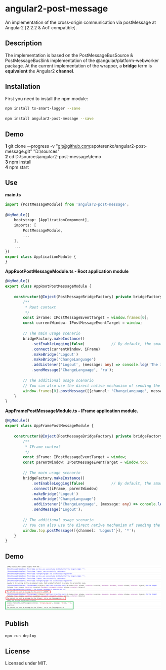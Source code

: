 # angular2-post-message

An implementation of the cross-origin communication via postMessage at Angular2 [2.2.2 & AoT compatible].

## Description

The implementation is based on the PostMessageBusSource & PostMessageBusSink implementation of the @angular/platform-webworker package.
At the current implementation of the wrapper, a **bridge** term is **equivalent** the Angular2 **channel**.  

## Installation

First you need to install the npm module:
```sh
npm install ts-smart-logger --save

npm install angular2-post-message --save
```

## Demo

**1** git clone --progress -v "git@github.com:apoterenko/angular2-post-message.git" "D:\sources"  
**2** cd D:\sources\angular2-post-message\demo  
**3** npm install  
**4** npm start 

## Use

**main.ts**
```typescript
import {PostMessageModule} from 'angular2-post-message';

@NgModule({
    bootstrap: [ApplicationComponent],
    imports: [
        PostMessageModule,
        ...
    ],
    ...
})
export class ApplicationModule {
}
```

**AppRootPostMessageModule.ts - Root application module**
```typescript
@NgModule()
export class AppRootPostMessageModule {

	constructor(@Inject(PostMessageBridgeFactory) private bridgeFactory: PostMessageBridgeFactory) {
		/**
		 * Root context
		 */
		const iFrame: IPostMessageEventTarget = window.frames[0];
		const currentWindow: IPostMessageEventTarget = window;

		// The main usage scenario
		bridgeFactory.makeInstance()
			.setEnableLogging(false)            // By default, the smart logger is enabled
			.connect(currentWindow, iFrame)
			.makeBridge('Logout')
			.makeBridge('ChangeLanguage')
			.addListener('Logout', (message: any) => console.log('The iframe has sent a message to the parent: LOGOUT'))
			.sendMessage('ChangeLanguage', 'ru');

		// The additional usage scenario
		// You can also use the direct native mechanism of sending the message (if the external application does not use Angular2)
		window.frames[0].postMessage([{channel: 'ChangeLanguage', message: 'de'}], '*');
	}
}
```

**AppFramePostMessageModule.ts - IFrame application module.**
```typescript
@NgModule()
export class AppFramePostMessageModule {

	constructor(@Inject(PostMessageBridgeFactory) private bridgeFactory: PostMessageBridgeFactory) {
		/**
		 * IFrame context
		 */
		const iFrame: IPostMessageEventTarget = window;
		const parentWindow: IPostMessageEventTarget = window.top;

		// The main usage scenario
		bridgeFactory.makeInstance()
			.setEnableLogging(false)            // By default, the smart logger is enabled
			.connect(iFrame, parentWindow)
			.makeBridge('Logout')
			.makeBridge('ChangeLanguage')
			.addListener('ChangeLanguage', (message: any) => console.log(`The parent has sent a message to the iframe - set a new language as: ${message}`))
			.sendMessage('Logout');

		// The additional usage scenario
		// You can also use the direct native mechanism of sending the message (if the external application does not use Angular2)
		window.top.postMessage([{channel: 'Logout'}], '*');
	}
}
```

## Demo

![Preview](preview.png)

## Publish

```sh
npm run deploy
```

## License

Licensed under MIT.